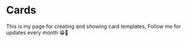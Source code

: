 # Cards
This is my page for creating and showing card templates, Follow me for updates every month 😁🤙
